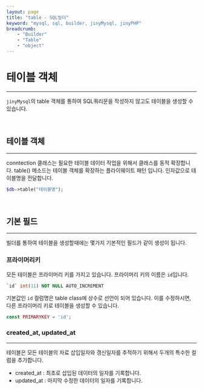 ```yaml
---
layout: page
title: "table - SQL빌더"
keyword: "mysql, sql, builder, jinyMysql, jinyPHP"
breadcrumb:
    - "Builder"
    - "Table"
    - "object"
---
```


# 테이블 객체
---
`jinyMysql`의 table 객체를 통하여 SQL쿼리문을 작성하지 않고도 테이블을 생성할 수 있습니다.

<br>

## 테이블 객체
---
conntection 클래스는 필요한 테이블 데이터 작업을 위해서 클래스를 동적 확장합니다.
table() 메소드는 테이블 객체를 확장하는 플라이웨이트 패턴 입니다. 인자값으로 테이블명을 전달합니다.

```php
$db->table("테이블명");
```

<br>

## 기본 필드
---
빌더를 통하여 테이블을 생성할때에는 몇가지 기본적인 필드가 같이 생성이 됩니다.

### 프라이머리키
모든 테이블은 프라이머리 키를 가지고 있습니다. 프라이머리 키의 이름은 `id`입니다.

```sql
`id` int(11) NOT NULL AUTO_INCREMENT
```

기본값인 `id` 컬럼명은 table class에 상수로 선언이 되어 있습니다. 이를 수정하시면, 다른 프라이머리 키로 테이블을 생성할 수 있습니다.

```php
const PRIMARYKEY = 'id';
```

### created_at, updated_at
---
테이블은 모든 테이블의 자료 삽입일자와 갱신일자를 추적하기 위해서 두개의 특수한 컬럼을 추가합니다.
* created_at : 최초로 삽입된 데이터의 일자를 기록합니다.
* updated_at : 마지막 수정한 데이터의 일자를 기록합니다.

<br>



